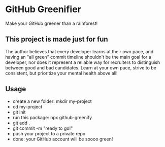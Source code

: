 # GitHub Greenifier

Make your GitHub greener than a rainforest!

## This project is made just for fun

The author believes that every developer learns at their own pace, and having an "all green" commit timeline shouldn't be the main goal for a developer, nor does it represent a reliable way for recruiters to distinguish between good and bad candidates. Learn at your own pace, strive to be consistent, but prioritize your mental health above all!

## Usage

- create a new folder: mkdir my-project
- cd my-project
- git init
- run this package: npx github-greenify
- git add .
- git commit -m "ready to go!"
- push your project to a private repo
- done: your GitHub account will be soooo green!
